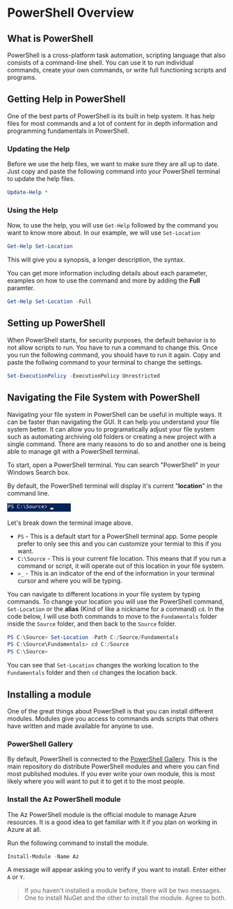 # PowerShell Overview

## What is PowerShell

PowerShell is a cross-platform task automation, scripting language that also consists of a command-line shell. You can use it to run individual commands, create your own commands, or write full functioning scripts and programs.

## Getting Help in PowerShell

One of the best parts of PowerShell is its built in help system. It has help files for most commands and a lot of content for in depth information and programming fundamentals in PowerShell.

### Updating the Help

Before we use the help files, we want to make sure they are all up to date. Just copy and paste the following command into your PowerShell terminal to update the help files.

```powershell
Update-Help *
```

### Using the Help

Now, to use the help, you will use `Get-Help` followed by the command you want to know more about. In our example, we will use `Set-Location`

```powershell
Get-Help Set-Location
```

This will give you a synopsis, a longer description, the syntax.

You can get more information including details about each parameter, examples on how to use the command and more by adding the **Full** paramter.

```powershell
Get-Help Set-Location -Full
```

## Setting up PowerShell

When PowerShell starts, for security purposes, the default behavior is to not allow scripts to run. You have to run a command to change this. Once you run the following command, you should have to run it again. Copy and paste the follwing command to your terminal to change the settings.

```powershell
Set-ExecutionPolicy -ExecutionPolicy Unrestricted
```

## Navigating the File System with PowerShell

Navigating your file system in PowerShell can be useful in multiple ways. It can be faster than navigating the GUI. It can help you understand your file system better. It can allow you to programatically adjust your file system such as automating archiving old folders or creating a new project with a single command. There are many reasons to do so and another one is being able to manage git with a PowerShell terminal.

To start, open a PowerShell terminal. You can search "PowerShell" in your Windows Search box.

By default, the PowerShell terminal will display it's current "**location**" in the command line.

![PowerShell Command Line](/PowerShell/Images/TerminalCommandLine.png)

Let's break down the terminal image above.
 - `PS` - This is a default start for a PowerShell terminal app. Some people prefer to only see this and you can customize your termial to this if you want.
 - `C:\Source` - This is your current file location. This means that if you run a command or script, it will operate out of this location in your file system.
 - `>_` - This is an indicator of the end of the information in your terminal cursor and where you will be typing.

You can navigate to different locations in your file system by typing commands. To change your location you will use the PowerShell command, `Set-Location` or the **alias** (Kind of like a nickname for a command) `cd`. In the code below, I will use both commands to move to the `Fundamentals` folder inside the `Source` folder, and then back to the `Source` folder.

```powershell
PS C:\Source> Set-Location -Path C:/Source/Fundamentals
PS C:\Source\Fundamentals> cd C:/Source
PS C:\Source>
```

You can see that `Set-Location` changes the working location to the `Fundamentals` folder and then `cd` changes the location back.

## Installing a module

One of the great things about PowerShell is that you can install different modules. Modules give you access to commands ands scripts that others have written and made available for anyone to use.

### PowerShell Gallery

By default, PowerShell is connected to the [PowerShell Gallery](https://www.powershellgallery.com/). This is the main repository do distribute PowerShell modules and where you can find most published modules. If you ever write your own module, this is most likely where you will want to put it to get it to the most people.

### Install the Az PowerShell module

The Az PowerShell module is the official module to manage Azure resources. It is a good idea to get familiar with it if you plan on working in Azure at all.

Run the following command to install the module.

```powershell
Install-Module -Name Az
```

A message will appear asking you to verify if you want to install. Enter either `A` or `Y`.

> If you haven't installed a module before, there will be two messages. One to install NuGet and the other to install the module. Agree to both.
